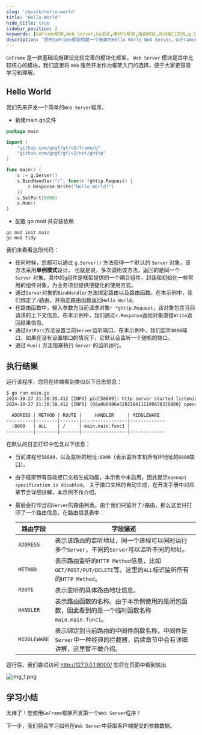 ```yaml
---
slug: '/quick/hello-world'
title: 'Hello World'
hide_title: true
sidebar_position: 2
keywords: [GoFrame框架,Web Server,Go语言,模块化框架,路由绑定,自动接口文档,g.Server,网络请求,Server对象,GoFrame教程]
description: '使用GoFrame框架构建一个简单的Hello World Web Server。GoFrame是一款模块化的Go语言框架，提供方便的Web服务器构建方式。本文详细解析了代码示例，包括Server对象的创建、路由绑定、端口设置及运行结果的解读，为初学者提供了一条快速入门的路径。'
---
```


`GoFrame` 是一款基础设施建设比较完善的模块化框架， 
`Web Server` 模块是其中比较核心的模块，我们这里将 `Web` 服务开发作为框架入门的选择，便于大家更容易学习和理解。

## Hello World

我们先来开发一个简单的`Web Server`程序。

- 新建main.go文件
```go title="main.go"
package main

import (
    "github.com/gogf/gf/v2/frame/g"
    "github.com/gogf/gf/v2/net/ghttp"
)

func main() {
    s := g.Server()
    s.BindHandler("/", func(r *ghttp.Request) {
        r.Response.Write("Hello World!")
    })
    s.SetPort(8000)
    s.Run()
}


```
- 配置 go mod 并安装依赖
```shell
go mod init main
go mod tidy
```

我们来看看这段代码：
- 任何时候，您都可以通过 `g.Server()` 方法获得一个默认的 `Server` 对象，该方法采用**单例模式**设计，
  也就是说，多次调用该方法，返回的是同一个 `Server` 对象。其中的`g`组件是框架提供的一个耦合组件，封装和初始化一些常用的组件对象，为业务项目提供便捷化的使用方式。
- 通过`Server`对象的`BindHandler`方法绑定路由以及路由函数。在本示例中，我们绑定了`/`路由，并指定路由函数返回`Hello World`。
- 在路由函数中，输入参数为当前请求对象`r *ghttp.Request`，该对象包含当前请求的上下文信息。在本示例中，我们通过`r.Response`返回对象直接`Write`返回结果信息。
- 通过`SetPort`方法设置当前`Server`监听端口。在本示例中，我们监听`8000`端口，如果在没有设置端口的情况下，它默认会监听一个随机的端口。
- 通过 `Run()` 方法阻塞执行 `Server` 的监听运行。


## 执行结果

运行该程序，您将在终端看到类似以下日志信息：
```html
$ go run main.go
2024-10-27 21:30:39.412 [INFO] pid[58889]: http server started listening on [:8000]
2024-10-27 21:30:39.412 [INFO] {08a0b0086e5202184111100658330800} openapi specification is disabled

  ADDRESS | METHOD | ROUTE |     HANDLER     | MIDDLEWARE  
----------|--------|-------|-----------------|-------------
  :8000   | ALL    | /     | main.main.func1 |             
----------|--------|-------|-----------------|-------------
```

在默认的日志打印中包含以下信息：
- 当前进程号`58889`，以及监听的地址`:8000`（表示监听本机所有IP地址的`8000`端口）。
- 由于框架带有自动接口文档生成功能，本示例中未启用，因此提示`openapi specification is disabled`。
  关于接口文档的自动生成，在开发手册中对应章节会详细讲解，本示例不作介绍。
- 最后会打印当前`Server`的路由列表。由于我们只监听了`/`路由，那么这里只打印了一个路由信息。在路由信息表中：

  | 路由字段 | 字段描述 |
  |----------|----------|
  | `ADDRESS` | 表示该路由的监听地址，同一个进程可以同时运行多个`Server`，不同的`Server`可以监听不同的地址。 |
  | `METHOD` | 表示路由监听的`HTTP Method`信息，比如`GET/POST/PUT/DELETE`等。这里的`ALL`标识监听所有的`HTTP Method`。 |
  | `ROUTE` | 表示监听的具体路由地址信息。 |
  | `HANDLER` | 表示路由函数的名称。由于本示例使用的是闭包函数，因此看到的是一个临时函数名称`main.main.func1`。 |
  | `MIDDLEWARE` | 表示绑定到当前路由的中间件函数名称，中间件是`Server`中一种经典的拦截器，后续章节中会有详细讲解，这里暂不做介绍。 |

运行后，我们尝试访问 http://127.0.0.1:8000/ 您将在页面中看到输出

![img_1.png](img_1.png)

## 学习小结

太棒了！您使用`GoFrame`框架开发第一个`Web Server`程序！

下一步，我们将会学习如何在`Web Server`中获取客户端提交的参数数据。

